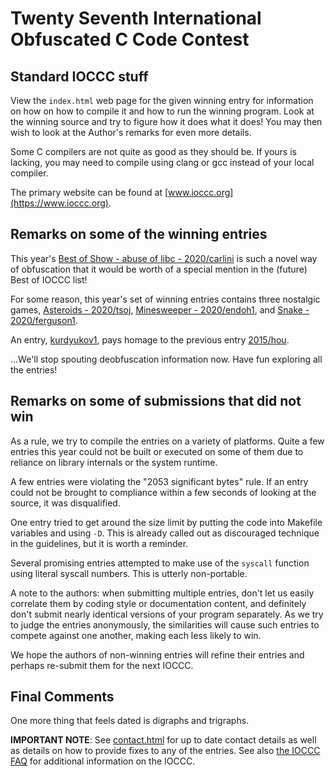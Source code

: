 # Twenty Seventh International Obfuscated C Code Contest


## Standard IOCCC stuff

View the `index.html` web page for the given winning entry for information on how
on how to compile it and how to run the winning program.
Look at the winning source and try to figure how it does what it does!
You may then wish to look at the Author's remarks for even more details.

Some C compilers are not quite as good as they should be.  If yours is
lacking, you may need to compile using clang or gcc instead of your local
compiler.

The primary website can be found at [www.ioccc.org](https://www.ioccc.org).

## Remarks on some of the winning entries

This year's [Best of Show - abuse of libc - 2020/carlini](carlini/index.html) is such a novel way of
obfuscation that it would be worth of a special mention in the (future) Best of
IOCCC list!

For some reason, this year's set of winning entries contains three nostalgic games,
[Asteroids - 2020/tsoj](tsoj/index.html), [Minesweeper - 2020/endoh1](endoh1/index.html),
and [Snake - 2020/ferguson1](ferguson1/index.html).

An entry, [kurdyukov1](kurdyukov1/index.html), pays homage to the previous entry
[2015/hou](../2015/hou/index.html).

...We'll stop spouting deobfuscation information now. Have fun exploring all the entries!


## Remarks on some of submissions that did not win

As a rule, we try to compile the entries on a variety of platforms.  Quite a few
entries this year could not be built or executed on some of them due to reliance
on library internals or the system runtime.

A few entries were violating the "2053 significant bytes" rule. If an entry
could not be brought to compliance within a few seconds of looking at the
source, it was disqualified.

One entry tried to get around the size limit by putting the code into
Makefile variables and using `-D`. This is already called out as discouraged
technique in the guidelines, but it is worth a reminder.

Several promising entries attempted to make use of the `syscall` function using
literal syscall numbers.  This is utterly non-portable.

A note to the authors: when submitting multiple entries, don't let us easily
correlate them by coding style or documentation content, and definitely don't
submit nearly identical versions of your program separately. As we try to judge
the entries anonymously, the similarities will cause such entries to compete
against one another, making each less likely to win.

We hope the authors of non-winning entries will refine their entries and
perhaps re-submit them for the next IOCCC.


## Final Comments

One more thing that feels dated is digraphs and trigraphs.

**IMPORTANT NOTE**: See [contact.html](../contact.html) for up to date contact details
as well as details on how to provide fixes to any of the entries.
See also [the IOCCC FAQ](../faq.html) for additional information on the IOCCC.

<!--

    Copyright © 1984-2024 by Landon Curt Noll. All Rights Reserved.

    You are free to share and adapt this file under the terms of this license:

        Creative Commons Attribution-ShareAlike 4.0 International (CC BY-SA 4.0)

    For more information, see:

        https://creativecommons.org/licenses/by-sa/4.0/

-->
